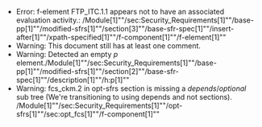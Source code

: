 * Error: f-element FTP_ITC.1.1  appears not to have an associated evaluation activity.:
        /Module[1]""/sec:Security_Requirements[1]""/base-pp[1]""/modified-sfrs[1]""/section[3]""/base-sfr-spec[1]""/insert-after[1]""/xpath-specified[1]""/f-component[1]""/f-element[1]""
* Warning: This document still has at least one comment.
* Warning: Detected an empty _p_ element./Module[1]""/sec:Security_Requirements[1]""/base-pp[1]""/modified-sfrs[1]""/section[2]""/base-sfr-spec[1]""/description[1]""/h:p[1]""
* Warning: fcs_ckm.2 in opt-sfrs section is missing a _depends_/_optional_ sub tree (We're transitioning to using depends and not sections). /Module[1]""/sec:Security_Requirements[1]""/opt-sfrs[1]""/sec:opt_fcs[1]""/f-component[1]""
